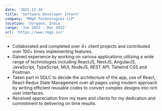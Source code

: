 ```yaml
---
date: '2022-12-16'
title: 'Software Developer Intern'
company: 'RMgX Technologies LLP'
location: 'Gurgaon, India'
range: 'Jun 2022 - Dec 2022'
url: 'https://www.rmgx.in/'
---
```


- Collaborated and completed over 4+ client projects and contributed over 100+ times implementing features.
- Gained experience by working on various applications utilizing a wide range of technologies including ReactJS, NextJS, AngularJS, JavaScript, TypeScript, MUI, NodeJS, REST API, Tailwind CSS and Postman.
- Taken part in SDLC to decide the architecture of the app, use of React, React-Redux State Management over all pages using modern approach by writing efficient reusable codes to convert complex designs into rich user interfaces.
- Received appreciation from my team and clients for my dedication and commitment to delivering on time results.
